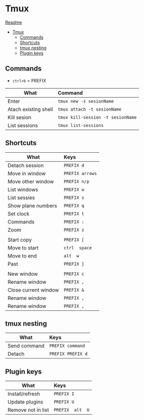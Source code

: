 # Tmux
[Readme](../README.md)

- [Tmux](#tmux)
  - [Commands](#commands)
  - [Shortcuts](#shortcuts)
  - [tmux nesting](#tmux-nesting)
  - [Plugin keys](#plugin-keys)

## Commands

- ```ctrl+b``` = PREFIX


| What                 | Command                               |
| -------------------- | :------------------------------------ |
| Enter                | ```tmux new -s sesionName```          |
| Atach existing shell | ```tmux attach -t sesionName```       |
| Kill sesion          | ```tmux kill-session -t sesionName``` |
| List sessions        | ```tmux list-sessions```              |


## Shortcuts
| What                 | Keys                |
| -------------------- | :------------------ |
| Detach session       | ```PREFIX d```      |
| Move in window       | ```PREFIX arrows``` |
| Move other window    | ```PREFIX n/p```    |
| List windows         | ```PREFIX w```      |
| List sessies         | ```PREFIX s```      |
| Show plane numbers   | ```PREFIX q```      |
| Set clock            | ```PREFIX t```      |
| Commands             | ```PREFIX :```      |
| Zoom                 | ```PREFIX z```      |
|                      |
| Start copy           | ```PREFIX [```      |
| Move to start        | ```ctrl  space```   |
| Move to end          | ```alt  w```        |
| Past                 | ```PREFIX ]```      |
|                      |
| New window           | ```PREFIX c```      |
| Rename window        | ```PREFIX ,```      |
| Close current window | ```PREFIX &```      |
| Rename window        | ```PREFIX ,```      |
| Rename window        | ```PREFIX ,```      |


## tmux nesting
| What         | Keys                  |
| ------------ | :-------------------- |
| Send command | ```PREFIX command```  |
| Detach       | ```PREFIX PREFIX d``` |

## Plugin keys
| What               | Keys                 |
| ------------------ | :------------------- |
| Install/refresh    | ```PREFIX I```       |
| Update plugins     | ```PREFIX U```       |
| Remove not in list | ```PREFIX  alt  U``` |
